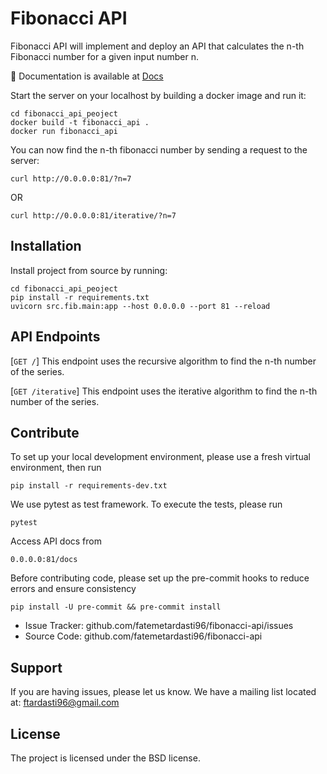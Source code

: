 
Fibonacci API
========

Fibonacci API will implement and deploy an API that calculates the n-th Fibonacci number
for a given input number n.

📖 Documentation is available at [Docs](https://fatemetardasti96.github.io/fibonacci-api/)


Start the server on your localhost by building a docker image and run it:

    cd fibonacci_api_peoject
    docker build -t fibonacci_api .
    docker run fibonacci_api

You can now find the n-th fibonacci number by sending a request to the server:

    curl http://0.0.0.0:81/?n=7

OR

    curl http://0.0.0.0:81/iterative/?n=7


Installation
------------

Install project from source by running:

    cd fibonacci_api_peoject
    pip install -r requirements.txt
    uvicorn src.fib.main:app --host 0.0.0.0 --port 81 --reload

API Endpoints
-------------
[`GET /`] This endpoint uses the recursive algorithm to find the n-th number of the series.

[`GET /iterative`] This endpoint uses the iterative algorithm to find the n-th number of the series.


Contribute
----------
To set up your local development environment, please use a fresh virtual environment,
then run

    pip install -r requirements-dev.txt

We use pytest as test framework. To execute the tests, please run

    pytest

Access API docs from

    0.0.0.0:81/docs

Before contributing code, please set up the pre-commit hooks to reduce errors
and ensure consistency

    pip install -U pre-commit && pre-commit install

- Issue Tracker: github.com/fatemetardasti96/fibonacci-api/issues
- Source Code: github.com/fatemetardasti96/fibonacci-api

Support
-------

If you are having issues, please let us know.
We have a mailing list located at: ftardasti96@gmail.com

License
-------

The project is licensed under the BSD license.
